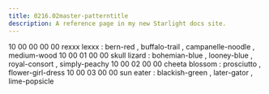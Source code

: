 ```yaml
---
title: 0216.02master-patterntitle
description: A reference page in my new Starlight docs site.
---
```


10 00 00 00 00 rexxx lexxx  : bern-red , buffalo-trail , campanelle-noodle , medium-wood
10 00 01 00 00 skull lizard  : bohemian-blue , looney-blue , royal-consort , simply-peachy
10 00 02 00 00 cheeta blossom  : prosciutto , flower-girl-dress
10 00 03 00 00 sun eater  : blackish-green , later-gator , lime-popsicle